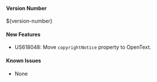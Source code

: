 #### Version Number
${version-number}

#### New Features
- US618048: Move `copyrightNotice` property to OpenText.

#### Known Issues
- None
